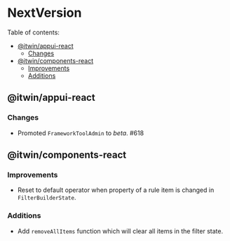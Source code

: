 # NextVersion <!-- omit from toc -->

Table of contents:

- [@itwin/appui-react](#itwinappui-react)
  - [Changes](#changes)
- [@itwin/components-react](#itwincomponents-react)
  - [Improvements](#improvements)
  - [Additions](#additions)

## @itwin/appui-react

### Changes

- Promoted `FrameworkToolAdmin` to _beta_. #618

## @itwin/components-react

### Improvements

- Reset to default operator when property of a rule item is changed in `FilterBuilderState`.

### Additions

- Add `removeAllItems` function which will clear all items in the filter state.
